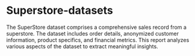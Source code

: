 # Superstore-datasets
The SuperStore dataset comprises a comprehensive sales record from a superstore. The dataset includes order details, anonymized customer information, product specifics, and financial metrics. This report analyzes various aspects of the dataset to extract meaningful insights.
